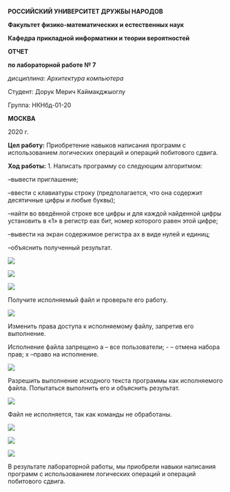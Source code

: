 **РОССИЙСКИЙ УНИВЕРСИТЕТ ДРУЖБЫ НАРОДОВ**

**Факультет физико-математических и естественных наук**

**Кафедра прикладной информатики и теории вероятностей**

**ОТЧЕТ**

**по лабораторной работе № 7**

_дисциплина: Архитектура компьютера_

Студент: Дорук Мерич Каймакджыоглу

Группа: НКНбд-01-20

**МОСКВА**

2020 г.

**Цел работу:** Приобретение навыков написания программ с использованием логических операций и операций побитового сдвига.

**Ход работы:** 1. Написать программу со следующим алгоритмом:

–вывести приглашение;

–ввести с клавиатуры строку (предполагается, что она содержит десятичные цифры и любые буквы);

–найти во введённой строке все цифры и для каждой найденной цифры установить в «1» в регистр еax бит, номер которого равен этой цифре;

–вывести на экран содержимое регистра ax в виде нулей и единиц;

–объяснить полученный результат.

![](https://github.com/dorukme123/Computer-Architecture-Class/blob/main/Лаб-07/images/comp%207.1a.png)

![](https://github.com/dorukme123/Computer-Architecture-Class/blob/main/Лаб-07/images/comp%207.1b.png)

![](https://github.com/dorukme123/Computer-Architecture-Class/blob/main/Лаб-07/images/comp%207.1c.png)

Получите исполняемый файл и проверьте его работу. 

![](https://github.com/dorukme123/Computer-Architecture-Class/blob/main/Лаб-07/images/comp%207.2.png)

Изменить права доступа к исполняемому файлу, запретив его выполнение.

Исполнение файла запрещено a – все пользователи; - – отмена набора прав; x –право на исполнение.

![](https://github.com/dorukme123/Computer-Architecture-Class/blob/main/Лаб-07/images/comp%207.3.png)

Разрешить выполнение исходного текста программы как исполняемого файла. Попытаться выполнить его и объяснить результат.

![](https://github.com/dorukme123/Computer-Architecture-Class/blob/main/Лаб-07/images/comp%207.4.png)

Файл не исполняется, так как команды не обработаны.

![](https://github.com/dorukme123/Computer-Architecture-Class/blob/main/Лаб-07/images/comp%207.5a.png) 

![](https://github.com/dorukme123/Computer-Architecture-Class/blob/main/Лаб-07/images/comp%207.5b.png)

![](https://github.com/dorukme123/Computer-Architecture-Class/blob/main/Лаб-07/images/comp%207.5c.png)

В результате лабораторной работы, мы приобрели навыки написания программ с использованием логических операций и операций побитового сдвига.
